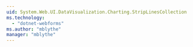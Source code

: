 ```yaml
---
uid: System.Web.UI.DataVisualization.Charting.StripLinesCollection
ms.technology: 
  - "dotnet-webforms"
ms.author: "mblythe"
manager: "mblythe"
---
```

